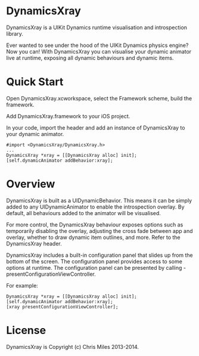 DynamicsXray
============

DynamicsXray is a UIKit Dynamics runtime visualisation and introspection library.

Ever wanted to see under the hood of the UIKit Dynamics physics engine?
Now you can! With DynamicsXray you can visualise your dynamic animator live at
runtime, exposing all dynamic behaviours and dynamic items.


Quick Start
===========

Open DynamicsXray.xcworkspace, select the Framework scheme, build the framework.

Add DynamicsXray.framework to your iOS project.

In your code, import the header and add an instance of DynamicsXray to your dynamic animator.

    #import <DynamicsXray/DynamicsXray.h>
    ...
    DynamicsXray *xray = [[DynamicsXray alloc] init];
    [self.dynamicAnimator addBehavior:xray];


Overview
========

DynamicsXray is built as a UIDynamicBehavior. This means it can be simply added to any
UIDynamicAnimator to enable the introspection overlay. By default, all behaviours added
to the animator will be visualised.

For more control, the DynamicsXray behaviour exposes options such as temporarily disabling
the overlay, adjusting the cross fade between app and overlay, whether to draw dynamic
item outlines, and more. Refer to the DynamicsXray header.

DynamicsXray includes a built-in configuration panel that slides up from the bottom of the
screen. The configuration panel provides access to some options at runtime. The configuration panel
can be presented by calling -presentConfigurationViewController.

For example:

    DynamicsXray *xray = [[DynamicsXray alloc] init];
    [self.dynamicAnimator addBehavior:xray];
    [xray presentConfigurationViewController];


License
=======

DynamicsXray is Copyright (c) Chris Miles 2013-2014.

